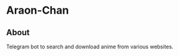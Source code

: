 # Araon-Chan

## About <a name = "about"></a>
Telegram bot to search and download anime from various websites.


